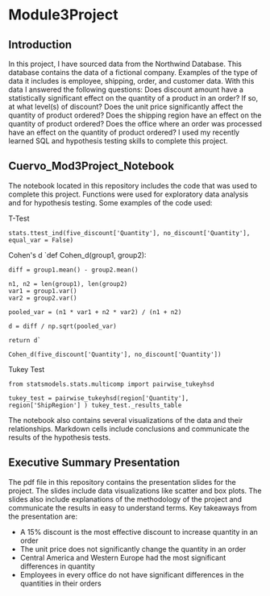 # Module3Project

## Introduction
In this project, I have sourced data from the Northwind Database. This database contains the data of a fictional company. Examples of the type of data it includes is employee, shipping, order, and customer data. With this data I answered the following questions: 
Does discount amount have a statistically significant effect on the quantity of a product in an order? If so, at what level(s) of discount?
Does the unit price significantly affect the quantity of product ordered?
Does the shipping region have an effect on the quantity of product ordered?
Does the office where an order was processed have an effect on the quantity of product ordered?
I used my recently learned SQL and hypothesis testing skills to complete this project.

## Cuervo_Mod3Project_Notebook
The notebook located in this repository includes the code that was used to complete this project. Functions were used for exploratory data analysis and for hypothesis testing. Some examples of the code used:

T-Test

`stats.ttest_ind(five_discount['Quantity'], no_discount['Quantity'], equal_var = False)`

Cohen's d
`def Cohen_d(group1, group2):

    diff = group1.mean() - group2.mean()

    n1, n2 = len(group1), len(group2)
    var1 = group1.var()
    var2 = group2.var()
    
    pooled_var = (n1 * var1 + n2 * var2) / (n1 + n2)
    
    d = diff / np.sqrt(pooled_var)
    
    return d`
    
`Cohen_d(five_discount['Quantity'], no_discount['Quantity'])`

Tukey Test

`from statsmodels.stats.multicomp import pairwise_tukeyhsd`

`tukey_test = pairwise_tukeyhsd(region['Quantity'], region['ShipRegion'] )
tukey_test._results_table`

The notebook also contains several visualizations of the data and their relationships.
Markdown cells include conclusions and communicate the results of the hypothesis tests.

## Executive Summary Presentation
The pdf file in this repository contains the presentation slides for the project. The slides include data visualizations like scatter and box plots. The slides also include explanations of the methodology of the project and communicate the results in easy to understand terms. Key takeaways from the presentation are:

- A 15% discount is the most effective discount to increase quantity in an order
- The unit price does not significantly change the quantity in an order
- Central America and Western Europe had the most significant differences in quantity 
- Employees in every office do not have significant differences in the quantities in their orders



